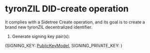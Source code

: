 # tyronZIL DID-create operation

It complies with a Sidetree Create operation, and its goal is to create a brand new tyronZIL decentralized identifier.

1. Generate signing key pair(s):

(SIGNING_KEY: [PublicKeyModel](../../sidetree/models.md#public-key-model),
SIGNING_PRIVATE_KEY: )



